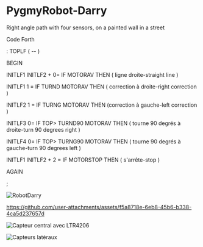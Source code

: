 # PygmyRobot-Darry
Right angle path with four sensors, on a painted wall in a street

Code Forth

: TOPLF ( -- )

BEGIN 

INITLF1 INITLF2 + 0=  IF MOTORAV THEN ( ligne droite-straight line ) 

INITLF1 1 =  IF TURND  MOTORAV THEN   ( correction à droite-right correction ) 

INITLF2 1 =  IF TURNG  MOTORAV THEN (correction à gauche-left correction ) 

INITLF3 0=  IF TOP> TURND90 MOTORAV THEN ( tourne 90 degrés à droite-turn 90 degrees right ) 

INITLF4 0=  IF TOP> TURNG90 MOTORAV THEN ( tourne 90 degrés à gauche-turn 90 degrees left ) 

INITLF1 INITLF2 + 2 =  IF MOTORSTOP  THEN ( s'arrête-stop )

AGAIN 

;




![RobotDarry](https://github.com/user-attachments/assets/067e371e-7fee-4b6d-89d8-6e2c59ceb620)


https://github.com/user-attachments/assets/f5a8718e-6eb8-45b6-b338-4ca5d237657d

![Capteur central avec LTR4206](https://github.com/user-attachments/assets/d9f466b8-8d01-4bae-a982-cf1716307684)

![Capteurs latéraux](https://github.com/user-attachments/assets/b76b6060-a1b2-485c-9288-07101d506ab3)
